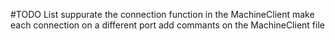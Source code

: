 #TODO List
suppurate the connection function in the MachineClient
make each connection on a different port
add commants on the MachineClient file
